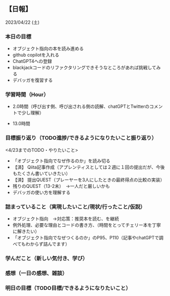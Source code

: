 ## 【日報】
2023/04/22 (土)
<br>

### 本日の目標
- オブジェクト指向の本を読み進める
- github copilotを入れる
- ChatGPT4への登録
- blackjackコードのリファクタリングできそうなところがあれば挑戦してみる
- デバッガを復習する

### 学習時間（Hour）
- 2.0時間（呼び出す側、呼び出される側の読解、chatGPTとTwitterのコメントで少し理解）


- 13.0時間

### 目標振り返り（TODO進捗/できるようになりたいこと振り返り）


<4/23までのTODO・やりたいこと>  
- 「オブジェクト指向でなぜ作るのか」を読み切る
- 【済】 Qiita記事作成（アプレンティスとしては２週に１回の提出だが、今後もたくさん書いていきたい）
- 【済】 提出QUEST（プレーヤーを3人にしたときの最終得点の比較の実装）
- 残りのQUEST（13-2未）　→一人だと厳しいかも
- デバッガの使い方を理解する

### 詰まっていること（実現したいこと/現状/行ったこと/仮説）
- オブジェクト指向　→対応策：推奨本を読む、を継続
- 例外処理、必要な理由とコードの書き方、（時間をとってチェリー本を丁寧に解きたい）
- 「オブジェクト指向でなぜつくるのか」のP95、P110（記事やchatGPTで調べてもわからず詰んでます）

### 学んだこと（新しい気付き、学び）


### 感想（一日の感想、雑談）


### 明日の目標（TODO目標/できるようになりたいこと）
